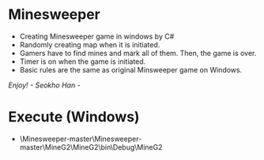 # Minesweeper
* Creating Minesweeper game in windows by C#  
* Randomly creating map when it is initiated. 
* Gamers have to find mines and mark all of them. Then, the game is over. 
* Timer is on when the game is initiated.
* Basic rules are the same as original Minsweeper game on Windows.

_Enjoy!  - Seokho Han -_


# Execute (Windows)
* \Minesweeper-master\Minesweeper-master\MineG2\MineG2\bin\Debug\MineG2
